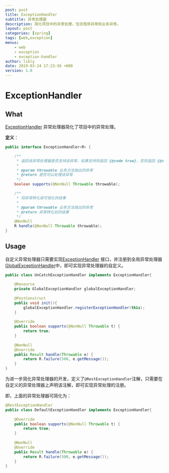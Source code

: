 ```yaml
---
post: post
title: ExceptionHandler
subtitle: 异常处理器
description: 简化项目中的异常处理，包含程序异常和业务异常。
layout: post
categories: [spring]
tags: [web,exception]
menus:
    - web
    - exception
    - exception-handler
author: likly
date: 2019-03-24 17:23:56 +800
version: 1.0
---
```


# ExceptionHandler

## What

[ExceptionHandler](/final-spring/final-spring-web/src/main/java/org/finalframework/spring/web/exception/ExceptionHandler.java)
异常处理器简化了项目中的异常处理。

**定义**：

```java
public interface ExceptionHandler<R> {

    /**
     * 返回该异常处理器是否支持该异常，如果支持则返回 {@code true}，否则返回 {@code false}。
     *
     * @param throwable 业务方法抛出的异常
     * @return 是否可以处理该异常
     */
    boolean supports(@NonNull Throwable throwable);

    /**
     * 将异常转化成可视化的结果
     *
     * @param throwable 业务方法抛出的异常
     * @return 异常转化后的结果
     */
    @NonNull
    R handle(@NonNull Throwable throwable);
}

```

## Usage

自定义异常处理器只需要实现[ExceptionHandler](/final-spring/final-spring-web/src/main/java/org/finalframework/spring/web/exception/ExceptionHandler.java)
接口，并注册到全局异常处理器[GlobalExceptionHandler](global-exception-handler.md)中，即可实现异常处理器的自定义。

```java
public class UnCatchExceptionHandler implements ExceptionHandler{
    
    @Resource
    private GlobalExceptionHandler globalExceptionHandler;
    
    @PostConstruct
    public void init(){
        globalExceptionHandler.registerExceptionHandler(this);
    }
    
    @Override
    public boolean supports(@NonNull Throwable t) {
        return true;
    }
    
    @NonNull
    @Override
    public Result handle(Throwable e) {
        return R.failure(500, e.getMessage());
    }
}
```

为进一步简化异常处理器的开发，定义了`@RestExceptionHandler`注解，只需要在自定义的异常处理器上声明该注解，即可实现异常处理的注册。

即，上面的异常处理器可简化为：

```java
@RestExceptionHandler
public class DefaultExceptionHandler implements ExceptionHandler{
    
    @Override
    public boolean supports(@NonNull Throwable t) {
        return true;
    }
    
    @NonNull
    @Override
    public Result handle(Throwable e) {
        return R.failure(500, e.getMessage());
    }
}
```